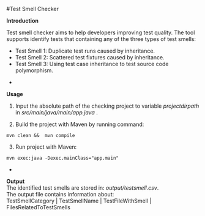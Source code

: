 #Test Smell Checker   


**Introduction**

Test smell checker aims to help developers improving test quality. The tool supports identify tests that containing any of the three types of test smells: 

* Test Smell 1: Duplicate test runs caused by inheritance.
* Test Smell 2: Scattered test fixtures caused by inheritance. 
* Test Smell 3: Using test case inheritance to test source code polymorphism.

-
**Usage**

1) Input the absolute path of the checking project to variable *projectdirpath* in *src/main/java/main/app.java* . 

2) Build the project with Maven by running command:  

```
mvn clean &&  mvn compile
```

3) Run project with Maven:

```
mvn exec:java -Dexec.mainClass="app.main"  
```
-
**Output**  
The identified test smells are stored in: *output/testsmell.csv*.  
The output file contains information about:  
TestSmellCategory |	TestSmellName	| TestFileWithSmell |	FilesRelatedToTestSmells   


